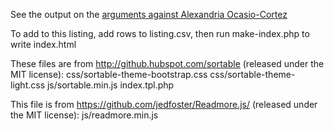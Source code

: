 See the output on the [arguments against Alexandria Ocasio-Cortez](https://24aheaddotcom.github.io/arguments-against-ocasio/)


To add to this listing, add rows to listing.csv, then run make-index.php to write index.html


These files are from http://github.hubspot.com/sortable (released under the MIT license):
css/sortable-theme-bootstrap.css
css/sortable-theme-light.css
js/sortable.min.js
index.tpl.php

This file is from https://github.com/jedfoster/Readmore.js/ (released under the MIT license):
js/readmore.min.js

